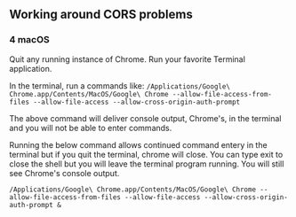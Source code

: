 ## Working around CORS problems

### 4 macOS

Quit any running instance of Chrome.
Run your favorite Terminal application.

In the terminal, run a commands like:
`/Applications/Google\ Chrome.app/Contents/MacOS/Google\ Chrome --allow-file-access-from-files --allow-file-access --allow-cross-origin-auth-prompt`

The above command will deliver console output, Chrome's, in the terminal and you will not be able to enter commands.

Running the below command allows continued command entery in the terminal but if you quit the terminal, chrome will close. You can type exit to close the shell but you will leave the terminal program running. You will still see Chrome's console output.

`/Applications/Google\ Chrome.app/Contents/MacOS/Google\ Chrome --allow-file-access-from-files --allow-file-access --allow-cross-origin-auth-prompt &`

